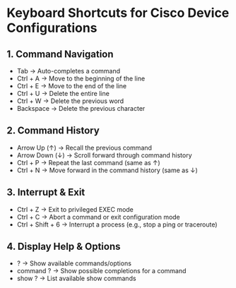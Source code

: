 # Keyboard Shortcuts for Cisco Device Configurations
## 1. Command Navigation
- Tab → Auto-completes a command
- Ctrl + A → Move to the beginning of the line
- Ctrl + E → Move to the end of the line
- Ctrl + U → Delete the entire line
- Ctrl + W → Delete the previous word
- Backspace → Delete the previous character

## 2. Command History
- Arrow Up (↑) → Recall the previous command
- Arrow Down (↓) → Scroll forward through command history
- Ctrl + P → Repeat the last command (same as ↑)
- Ctrl + N → Move forward in the command history (same as ↓)

## 3. Interrupt & Exit
- Ctrl + Z → Exit to privileged EXEC mode
- Ctrl + C → Abort a command or exit configuration mode
- Ctrl + Shift + 6 → Interrupt a process (e.g., stop a ping or traceroute)

## 4. Display Help & Options
- ? → Show available commands/options
- command ? → Show possible completions for a command
- show ? → List available show commands
